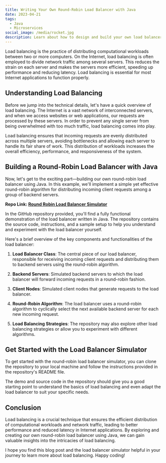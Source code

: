 ```yaml
---
title: Writing Your Own Round-Robin Load Balancer with Java
date: 2023-04-21
tags:
  - Java
  - Microservices
social_image: /media/rocket.jpg
description: Learn about how to design and build your own load balancer, written in Java.
---
```


Load balancing is the practice of distributing computational workloads between two or more computers. On the Internet, load balancing is often employed to divide network traffic among several servers. This reduces the strain on each server and makes the servers more efficient, speeding up performance and reducing latency. Load balancing is essential for most Internet applications to function properly.

## Understanding Load Balancing

Before we jump into the technical details, let's have a quick overview of load balancing. The Internet is a vast network of interconnected servers, and when we access websites or web applications, our requests are processed by these servers. In order to prevent any single server from being overwhelmed with too much traffic, load balancing comes into play.

Load balancing ensures that incoming requests are evenly distributed across multiple servers, avoiding bottlenecks and allowing each server to handle its fair share of work. This distribution of workloads increases the overall efficiency, performance, and responsiveness of the system.

## Building a Round-Robin Load Balancer with Java

Now, let's get to the exciting part—building our own round-robin load balancer using Java. In this example, we'll implement a simple yet effective round-robin algorithm for distributing incoming client requests among a group of backend servers.

**Repo Link: [Round Robin Load Balancer Simulator](https://github.com/CallumWalterWhite/round-robin-load-balancer-simulator)**

In the GitHub repository provided, you'll find a fully functional demonstration of the load balancer written in Java. The repository contains the source code, instructions, and a sample setup to help you understand and experiment with the load balancer yourself.

Here's a brief overview of the key components and functionalities of the load balancer:

1. **Load Balancer Class**: The central piece of our load balancer, responsible for receiving incoming client requests and distributing them to backend servers using the round-robin algorithm.

2. **Backend Servers**: Simulated backend servers to which the load balancer will forward incoming requests in a round-robin fashion.

3. **Client Nodes**: Simulated client nodes that generate requests to the load balancer.

4. **Round-Robin Algorithm**: The load balancer uses a round-robin algorithm to cyclically select the next available backend server for each new incoming request.

5. **Load Balancing Strategies**: The repository may also explore other load balancing strategies or allow you to experiment with different algorithms.

## Get Started with the Load Balancer Simulator

To get started with the round-robin load balancer simulator, you can clone the repository to your local machine and follow the instructions provided in the repository's README file.

The demo and source code in the repository should give you a good starting point to understand the basics of load balancing and even adapt the load balancer to suit your specific needs.

## Conclusion

Load balancing is a crucial technique that ensures the efficient distribution of computational workloads and network traffic, leading to better performance and reduced latency in Internet applications. By exploring and creating our own round-robin load balancer using Java, we can gain valuable insights into the intricacies of load balancing.

I hope you find this blog post and the load balancer simulator helpful in your journey to learn more about load balancing. Happy coding!